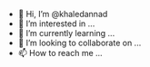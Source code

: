 - 👋 Hi, I’m @khaledannad
- 👀 I’m interested in ...
- 🌱 I’m currently learning ...
- 💞️ I’m looking to collaborate on ...
- 📫 How to reach me ...

<!---
khaledannad/khaledannad is a ✨ special ✨ repository because its `README.md` (this file) appears on your GitHub profile.
You can click the Preview link to take a look at your changes.
--->
